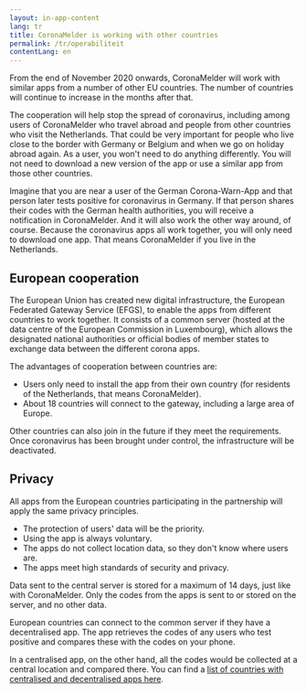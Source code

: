 ```yaml
---
layout: in-app-content
lang: tr
title: CoronaMelder is working with other countries
permalink: /tr/operabiliteit
contentLang: en
---
```

From the end of November 2020 onwards, CoronaMelder will work with similar apps from a number of other EU countries. The number of countries will continue to increase in the months after that.

The cooperation will help stop the spread of coronavirus, including among users of CoronaMelder who travel abroad and people from other countries who visit the Netherlands. That could be very important for people who live close to the border with Germany or Belgium and when we go on holiday abroad again. As a user, you won't need to do anything differently. You will not need to download a new version of the app or use a similar app from those other countries. 

Imagine that you are near a user of the German Corona-Warn-App and that person later tests positive for coronavirus in Germany. If that person shares their codes with the German health authorities, you will receive a notification in CoronaMelder. And it will also work the other way around, of course. Because the coronavirus apps all work together, you will only need to download one app. That means CoronaMelder if you live in the Netherlands.

## European cooperation

The European Union has created new digital infrastructure, the European Federated Gateway Service (EFGS), to enable the apps from different countries to work together. It consists of a common server (hosted at the data centre of the European Commission in Luxembourg), which allows the designated national authorities or official bodies of member states to exchange data between the different corona apps.

The advantages of cooperation between countries are:
- Users only need to install the app from their own country (for residents of the Netherlands, that means CoronaMelder).
- About 18 countries will connect to the gateway, including a large area of Europe.

Other countries can also join in the future if they meet the requirements. Once coronavirus has been brought under control, the infrastructure will be deactivated. 

## Privacy

All apps from the European countries participating in the partnership will apply the same privacy principles. 
- The protection of users' data will be the priority.
- Using the app is always voluntary.
- The apps do not collect location data, so they don't know where users are.
- The apps meet high standards of security and privacy.

Data sent to the central server is stored for a maximum of 14 days, just like with CoronaMelder. Only the codes from the apps is sent to or stored on the server, and no other data. 

European countries can connect to the common server if they have a decentralised app. The app retrieves the codes of any users who test positive and compares these with the codes on your phone.

In a centralised app, on the other hand, all the codes would be collected at a central location and compared there. You can find a [list of countries with centralised and decentralised apps here](https://ec.europa.eu/info/live-work-travel-eu/health/coronavirus-response/travel-during-coronavirus-pandemic/how-tracing-and-warning-apps-can-help-during-pandemic_en). 
